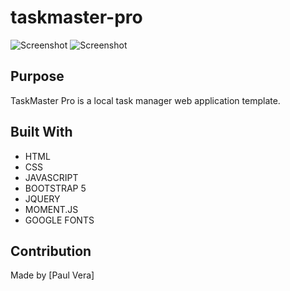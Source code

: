 # taskmaster-pro

![Screenshot]()
![Screenshot]()

## Purpose
TaskMaster Pro is a local task manager web application template.

## Built With
* HTML
* CSS
* JAVASCRIPT
* BOOTSTRAP 5
* JQUERY
* MOMENT.JS
* GOOGLE FONTS

## Contribution
Made by [Paul Vera]